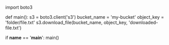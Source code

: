 import boto3

def main():
    s3 = boto3.client('s3')
    bucket_name = 'my-bucket'
    object_key = 'folder/file.txt'
    s3.download_file(bucket_name, object_key, 'downloaded-file.txt')

if __name__ == '__main__':
    main()